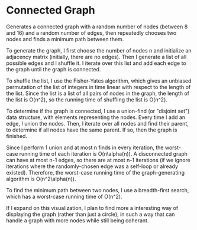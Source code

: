 # Connected Graph
Generates a connected graph with a random number of nodes (between 8 and 16) and a random number of edges, then repeatedly chooses two nodes and finds a minimum path between them.

To generate the graph, I first choose the number of nodes n and initialize an adjacency matrix (initially, there are no edges). Then I generate a list of all possible edges and I shuffle it. I iterate over this list and add each edge to the graph until the graph is connected.

To shuffle the list, I use the Fisher-Yates algorithm, which gives an unbiased permutation of the list of integers in time linear with respect to the length of the list. Since the list is a list of all pairs of nodes in the graph, the length of the list is O(n^2), so the running time of shuffling the list is O(n^2).

To determine if the graph is connected, I use a union-find (or "disjoint set") data structure, with elements representing the nodes. Every time I add an edge, I union the nodes. Then, I iterate over all nodes and find their parent, to determine if all nodes have the same parent. If so, then the graph is finished.

Since I perform 1 union and at most n finds in every iteration, the worst-case running time of each iteration is O(n\alpha(n)). A disconnected graph can have at most n-1 edges, so there are at most n-1 iterations (if we ignore iterations where the randomly-chosen edge was a self-loop or already existed). Therefore, the worst-case running time of the graph-generating algorithm is O(n^2\alpha(n)).

To find the minimum path between two nodes, I use a breadth-first search, which has a worst-case running time of O(n^2).

If I expand on this visualization, I plan to find more a interesting way of displaying the graph (rather than just a circle), in such a way that can handle a graph with more nodes while still being coherant.